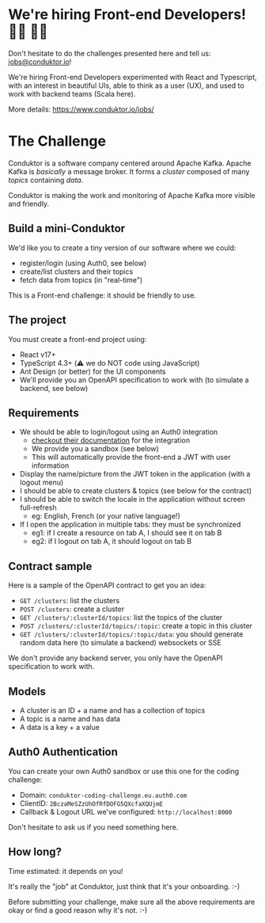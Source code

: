 # We're hiring Front-end Developers! 👨‍💻 👩‍💻

Don't hesitate to do the challenges presented here and tell us: jobs@conduktor.io!

We're hiring Front-end Developers experimented with React and Typescript, with an interest in beautiful UIs, able to think as a user (UX), and used to work with backend teams (Scala here).

More details: https://www.conduktor.io/jobs/

# The Challenge

Conduktor is a software company centered around Apache Kafka.
Apache Kafka is _basically_ a message broker. It forms a _cluster_ composed of many _topics_ containing _data_.

Conduktor is making the work and monitoring of Apache Kafka more visible and friendly.

## Build a mini-Conduktor

We'd like you to create a tiny version of our software where we could:
- register/login (using Auth0, see below)
- create/list clusters and their topics
- fetch data from topics (in "real-time")

This is a Front-end challenge: it should be friendly to use.

## The project

You must create a front-end project using:

- React v17+
- TypeScript 4.3+ (⚠️ we do NOT code using JavaScript)
- Ant Design (or better) for the UI components
- We'll provide you an OpenAPI specification to work with (to simulate a backend, see below)

## Requirements

- We should be able to login/logout using an Auth0 integration
  - [checkout their documentation](https://auth0.com/docs/quickstart/spa/react/01-login) for the integration
  - We provide you a sandbox (see below)
  - This will automatically provide the front-end a JWT with user information
- Display the name/picture from the JWT token in the application (with a logout menu)
- I should be able to create clusters & topics (see below for the contract)
- I should be able to switch the locale in the application without screen full-refresh
  - eg: English, French (or your native language!)
- If I open the application in multiple tabs: they must be synchronized
  - eg1: if I create a resource on tab A, I should see it on tab B
  - eg2: if I logout on tab A, it should logout on tab B

## Contract sample

Here is a sample of the OpenAPI contract to get you an idea:

- `GET /clusters`: list the clusters
- `POST /clusters`: create a cluster
- `GET /clusters/:clusterId/topics`: list the topics of the cluster
- `POST /clusters/:clusterId/topics/:topic`: create a topic in this cluster
- `GET /clusters/:clusterId/topics/:topic/data`: you should generate random data here (to simulate a backend) websockets or SSE

We don't provide any backend server, you only have the OpenAPI specification to work with.

## Models

- A cluster is an ID + a name and has a collection of topics
- A topic is a name and has data
- A data is a key + a value

## Auth0 Authentication

You can create your own Auth0 sandbox or use this one for the coding challenge:

- Domain: `conduktor-coding-challenge.eu.auth0.com`
- ClientID: `2BczaMeSZzUhOfRfDOFG5QXcfaXQUjmE`
- Callback & Logout URL we've configured: `http://localhost:8000`

Don't hesitate to ask us if you need something here.

## How long?

Time estimated: it depends on you!

It's really the "job" at Conduktor, just think that it's your onboarding. :-)

Before submitting your challenge, make sure all the above requirements are okay or find a good reason why it's not. :-)
